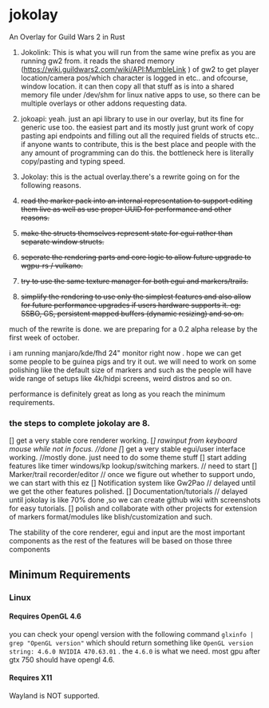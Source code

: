 # jokolay
An Overlay for Guild Wars 2 in Rust



1. Jokolink: This is what you will run from the same wine prefix as you are running gw2 from. it reads the shared memory (https://wiki.guildwars2.com/wiki/API:MumbleLink ) of gw2 to get player location/camera pos/which character is logged in  etc..  and ofcourse, window location. it can then copy all that stuff as is into a shared memory file under /dev/shm for linux native apps to use, so there can be multiple overlays or other addons requesting data. 

2. jokoapi: yeah. just an api library to use in our overlay, but its fine for generic use too. the easiest part and its mostly just grunt work of copy pasting api endpoints and filling out all the required fields of structs etc.. if anyone wants to contribute, this is the best place and people with the any amount of programming can do this. the bottleneck here is literally copy/pasting and typing speed.
3. Jokolay: this is the actual overlay.there's a rewrite going on for the following reasons.


1. ~~read the marker pack into an internal representation to support editing them live as well as use proper UUID for performance and other reasons.~~
2. ~~make the structs themselves represent state for egui rather than separate window structs.~~
3. ~~seperate the rendering parts and core logic to allow future upgrade to wgpu-rs / vulkano.~~
4. ~~try to use the same texture manager for both egui and markers/trails.~~
5. ~~simplify the rendering to use only the simplest features and also allow for future performance upgrades if users hardware supports it. eg: SSBO, GS, persistent mapped buffers (dynamic resizing) and so on.~~

much of the rewrite is done. we are preparing for a 0.2 alpha release by the first week of october.

i am running manjaro/kde/fhd 24" monitor right now . hope we can get some people to be guinea pigs and try it out. we will need to work on some polishing like the default size of markers and such as the people will have wide range of setups like 4k/hidpi screens, weird distros and so on. 

performance is definitely great as long as you reach the minimum requirements.

### the steps to complete jokolay are 8. 
[] get a very stable core renderer working. 
[*] rawinput from keyboard mouse while not in focus. //done
[*] get a very stable egui/user interface working. //mostly done. just need to do some theme stuff
[] start adding features like timer windows/kp lookup/switching markers. // need to start
[] Marker/trail recorder/editor // once we figure out whether to support undo, we can start with this ez
[] Notification system like Gw2Pao // delayed until we get the other features polished. 
[] Documentation/tutorials // delayed until jokolay is like 70% done ,so we can create github wiki with screenshots for easy tutorials. 
[] polish and collaborate with other projects for extension of markers format/modules like blish/customization and such.

The stability of the core renderer, egui and input are the most important components as the rest of the features will be based on those three components




## Minimum Requirements
### Linux
#### Requires OpenGL 4.6
you can check your opengl version with the following command
`glxinfo | grep "OpenGL version"`
which should return something like `OpenGL version string: 4.6.0 NVIDIA 470.63.01` . the `4.6.0` is what we need. most gpu after gtx 750 should have opengl 4.6.
#### Requires X11
Wayland is NOT supported. 